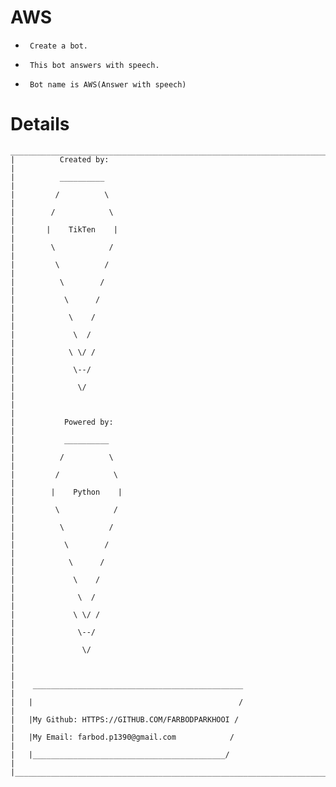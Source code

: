 # AWS
-
       Create a bot.
-
       This bot answers with speech.
-
       Bot name is AWS(Answer with speech)

# Details
    __________________________________________________________________________
    |          Created by:                                                            |
    |          __________                                                             |
    |         /          \                                                            |
    |        /            \                                                           |
    |       |    TikTen    |                                                          |
    |        \            /                                                           |
    |         \          /                                                            |
    |          \        /                                                             |
    |           \      /                                                              |
    |            \    /                                                               |
    |             \  /                                                                |
    |            \ \/ /                                                               |
    |             \--/                                                                |
    |              \/                                                                 |
    |                                                                           |
    |           Powered by:                                                           |
    |           __________                                                            |
    |          /          \                                                           |
    |         /            \                                                          |
    |        |    Python    |                                                         |
    |         \            /                                                          |
    |          \          /                                                           |
    |           \        /                                                            |
    |            \      /                                                             |
    |             \    /                                                              |
    |              \  /                                                               |
    |             \ \/ /                                                              |
    |              \--/                                                               |
    |               \/                                                                |
    |                                                                                 |
    |    _______________________________________________                              |
    |   |                                              /                              |
    |   |My Github: HTTPS://GITHUB.COM/FARBODPARKHOOI /                               |
    |   |My Email: farbod.p1390@gmail.com            /                                |
    |   |___________________________________________/                                 |
    |_________________________________________________________________________________|
